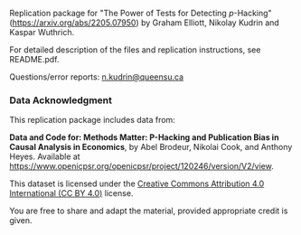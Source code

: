 Replication package for "The Power of Tests for Detecting $p$-Hacking" (https://arxiv.org/abs/2205.07950) by Graham Elliott, Nikolay Kudrin and Kaspar Wuthrich.

For detailed description of the files and replication instructions, see README.pdf.

Questions/error reports: n.kudrin@queensu.ca

### Data Acknowledgment

This replication package includes data from:

**Data and Code for: Methods Matter: P-Hacking and Publication Bias in Causal Analysis in Economics**, by Abel Brodeur, Nikolai Cook, and Anthony Heyes. Available at https://www.openicpsr.org/openicpsr/project/120246/version/V2/view.

This dataset is licensed under the [Creative Commons Attribution 4.0 International (CC BY 4.0)](https://creativecommons.org/licenses/by/4.0/) license.

You are free to share and adapt the material, provided appropriate credit is given.
